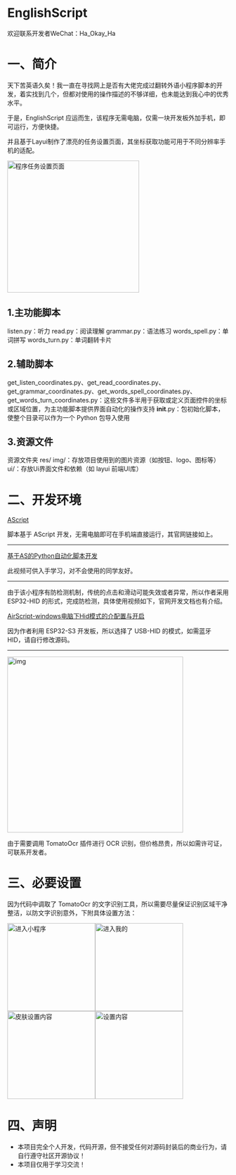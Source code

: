 # EnglishScript
欢迎联系开发者WeChat：Ha_Okay_Ha

# 一、简介

天下苦英语久矣！我一直在寻找网上是否有大佬完成过翻转外语小程序脚本的开发，着实找到几个，但都对使用的操作描述的不够详细，也未能达到我心中的优秀水平。

于是，EnglishScript 应运而生，该程序无需电脑，仅需一块开发板外加手机，即可运行，方便快捷。

并且基于Layui制作了漂亮的任务设置页面，其坐标获取功能可用于不同分辨率手机的适配。

<img src="https://cdn.nlark.com/yuque/0/2025/jpeg/42519851/1760678331766-d5f7e8f6-2bf0-4afe-afda-c7d0a8d0f1d3.jpeg" alt="程序任务设置页面" height="300">

## 1.主功能脚本
listen.py：听力
read.py：阅读理解
grammar.py：语法练习
words_spell.py：单词拼写
words_turn.py：单词翻转卡片

## 2.辅助脚本
get_listen_coordinates.py、get_read_coordinates.py、get_grammar_coordinates.py、get_words_spell_coordinates.py、get_words_turn_coordinates.py：这些文件多半用于获取或定义页面控件的坐标或区域位置，为主功能脚本提供界面自动化的操作支持
__init__.py：包初始化脚本，使整个目录可以作为一个 Python 包导入使用

## 3.资源文件
资源文件夹 res/
img/：存放项目使用到的图片资源（如按钮、logo、图标等）
ui/：存放Ui界面文件和依赖（如 layui 前端UI库）

# 二、开发环境

[AScript](http://dev.airscript.cn/)

脚本基于 AScript 开发，无需电脑即可在手机端直接运行，其官网链接如上。

------

[基于AS的Python自动化脚本开发](https://www.bilibili.com/video/BV1HX4y1i7pf/?share_source=copy_web&vd_source=c4fffa513d6db04895d3e253e3d9cd1a)

此视频可供入手学习，对不会使用的同学友好。

------

由于该小程序有防检测机制，传统的点击和滑动可能失效或者异常，所以作者采用 ESP32-HID 的形式，完成防检测，具体使用视频如下，官网开发文档也有介绍。

[AirScript-windows电脑下Hid模式的介配置与开启](https://www.bilibili.com/video/BV1at9nYXEhg/?share_source=copy_web&vd_source=c4fffa513d6db04895d3e253e3d9cd1a)

因为作者利用 ESP32-S3 开发板，所以选择了 USB-HID 的模式，如需蓝牙 HID，请自行修改源码。

------

<img src="https://cdn.nlark.com/yuque/0/2025/png/42519851/1760678934096-3d49e009-1529-4785-b27c-c667f9d37293.png?x-oss-process=image%2Fcrop%2Cx_0%2Cy_0%2Cw_1721%2Ch_535" alt="img" width="400">

由于需要调用 TomatoOcr 插件进行 OCR 识别，但价格昂贵，所以如需许可证，可联系开发者。

# 三、必要设置

因为代码中调取了 TomatoOcr 的文字识别工具，所以需要尽量保证识别区域干净整洁，以防文字识别意外，下附具体设置方法：

<img src="https://cdn.nlark.com/yuque/0/2025/png/42519851/1760202761105-f305f93c-ae57-42d2-b6d9-2bd324071d1f.png" alt="进入小程序" height="200"><img src="https://cdn.nlark.com/yuque/0/2025/png/42519851/1760677743559-60768753-3a1b-4963-a2aa-01cf0e00e178.png" alt="进入我的" height="200"><img src="https://cdn.nlark.com/yuque/0/2025/png/42519851/1760420442737-6d1e2f73-49f9-4d70-ab1b-840946af1ebd.png" alt="皮肤设置内容" height="200"><img src="https://cdn.nlark.com/yuque/0/2025/png/42519851/1760420328453-6571c3c2-e7ba-4fe1-b687-9ef05476a147.png" alt="设置内容" height="200">

# 四、声明

- 本项目完全个人开发，代码开源，但不接受任何对源码封装后的商业行为，请自行遵守社区开源协议！
- 本项目仅用于学习交流！
